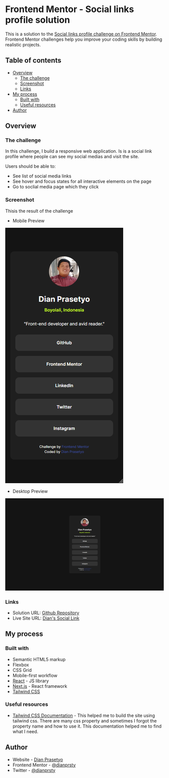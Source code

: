# Frontend Mentor - Social links profile solution

This is a solution to the [Social links profile challenge on Frontend Mentor](https://www.frontendmentor.io/challenges/social-links-profile-UG32l9m6dQ). Frontend Mentor challenges help you improve your coding skills by building realistic projects.

## Table of contents

- [Overview](#overview)
  - [The challenge](#the-challenge)
  - [Screenshot](#screenshot)
  - [Links](#links)
- [My process](#my-process)
  - [Built with](#built-with)
  - [Useful resources](#useful-resources)
- [Author](#author)

## Overview

### The challenge

In this challenge, I build a responsive web application. Is is a social link profile where people can see my social medias and visit the site.

Users should be able to:

- See list of social media links
- See hover and focus states for all interactive elements on the page
- Go to soclial media page which they click

### Screenshot

Thisis the result of the challenge

- Mobile Preview

![mobile screenshoot](/public/images/mobile-result.png)

- Desktop Preview

![desktop screenshot](public/images/desktop-result.png)

### Links

- Solution URL: [Github Repository](https://github.com/frontendbydian/social-link-profile)
- Live Site URL: [Dian's Social Link](https://linkdianprasetyo.netlify.app/)

## My process

### Built with

- Semantic HTML5 markup
- Flexbox
- CSS Grid
- Mobile-first workflow
- [React](https://reactjs.org/) - JS library
- [Next.js](https://nextjs.org/) - React framework
- [Tailwind CSS](https://tailwindcss.com)

### Useful resources

- [Tailwind CSS Documentation](https://tailwindcss.com/docs/installation) - This helped me to build the site using tailwind css. There are many css property and sometimes I forgot the property name and how to use it. This documentation helped me to find what I need.

## Author

- Website - [Dian Prasetyo](https://dianprasetyo.vercel.app/)
- Frontend Mentor - [@dianprsty](https://www.frontendmentor.io/profile/dianprsty)
- Twitter - [@dianprsty](https://x.com/dianprsty)
